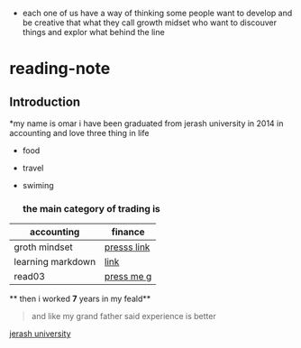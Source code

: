 * each one of us have a way of thinking some people want to develop and be creative that what they call growth midset who want to discouver things and explor what behind the line

# reading-note
## Introduction
*my name is omar i have been graduated from jerash university in 2014 in accounting and love three thing in life
+ food
+ travel
+ swiming
  
  ### the main category of trading is 

  


accounting   | finance  
-----------  |   ----------
groth mindset| [presss link](grothmindset)
learning markdown | [link](read2)
read03 | [press me ](read03)g
** then i worked **7** years in my feald**
> and like my grand father said experience is better  

[jerash university](http://www.jpu.edu.jo/jpu/)

